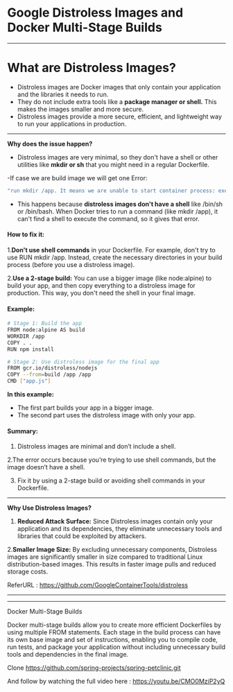 # Google Distroless Images and Docker Multi-Stage Builds
---
# What are Distroless Images?
- Distroless images are Docker images that only contain your application and the libraries it needs to run.
- They do not include extra tools like a **package manager or shell.** This makes the images smaller and more secure.
- Distroless images provide a more secure, efficient, and lightweight way to run your applications in production.
  
---
**Why does the issue happen?** 
- Distroless images are very minimal, so they don't have a shell or other utilities like **mkdir or sh** that you might need in a regular Dockerfile.

-If case we are build image we will get one Error:
```bash
"run mkdir /app. It means we are unable to start container process: exec: "/bin/sh": stat /bin/sh: no such file or directory."
```
- This happens because **distroless images don't have a shell** like /bin/sh or /bin/bash. When Docker tries to run a command (like mkdir /app), it can't find a shell to execute the command, so it gives that error.

#### How to fix it:
1.**Don't use shell commands** in your Dockerfile. For example, don't try to use RUN mkdir /app. Instead, create the necessary directories in your build process (before you use a distroless image).

2.**Use a 2-stage build:** You can use a bigger image (like node:alpine) to build your app, and then copy everything to a distroless image for production. This way, you don't need the shell in your final image.

#### Example:
```bash
# Stage 1: Build the app
FROM node:alpine AS build
WORKDIR /app
COPY . .
RUN npm install

# Stage 2: Use distroless image for the final app
FROM gcr.io/distroless/nodejs
COPY --from=build /app /app
CMD ["app.js"]
```
**In this example:**
- The first part builds your app in a bigger image.
- The second part uses the distroless image with only your app.
  
#### Summary:
1. Distroless images are minimal and don’t include a shell.
   
2.The error occurs because you’re trying to use shell commands, but the image doesn’t have a shell.

3. Fix it by using a 2-stage build or avoiding shell commands in your Dockerfile.
   
---
**Why Use Distroless Images?**
1. **Reduced Attack Surface:**  Since Distroless images contain only your application and its dependencies, they eliminate unnecessary tools and libraries that could be exploited by attackers.
   
2.**Smaller Image Size:** By excluding unnecessary components, Distroless images are significantly smaller in size compared to traditional Linux distribution-based images. This results in faster image pulls and reduced storage costs.

ReferURL : https://github.com/GoogleContainerTools/distroless

---
---
Docker Multi-Stage Builds

Docker multi-stage builds allow you to create more efficient Dockerfiles by using multiple FROM statements. Each stage in the build process can have its own base image and set of instructions, enabling you to compile code, run tests, and package your application without including unnecessary build tools and dependencies in the final image.

Clone https://github.com/spring-projects/spring-petclinic.git

And follow by watching the full video here : https://youtu.be/CMO0MziP2yQ
